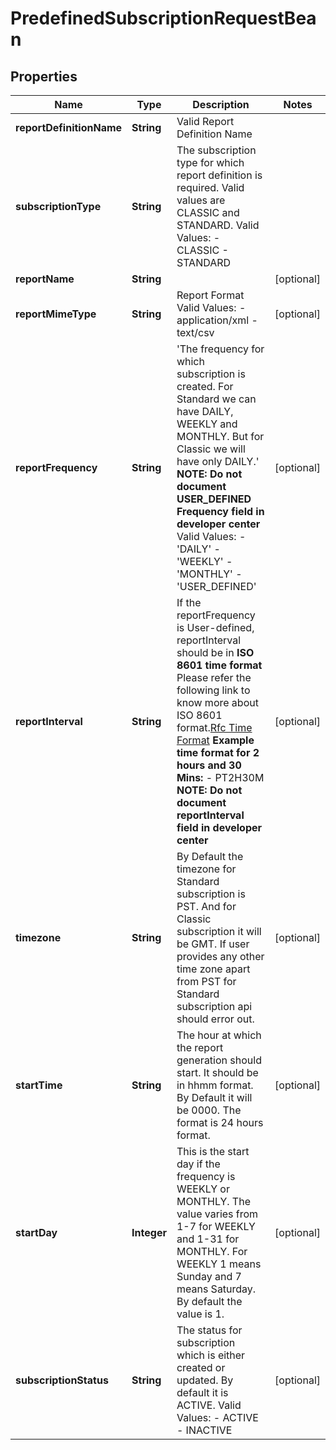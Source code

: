 
# PredefinedSubscriptionRequestBean

## Properties
Name | Type | Description | Notes
------------ | ------------- | ------------- | -------------
**reportDefinitionName** | **String** | Valid Report Definition Name | 
**subscriptionType** | **String** | The subscription type for which report definition is required. Valid values are CLASSIC and STANDARD. Valid Values:   - CLASSIC   - STANDARD  | 
**reportName** | **String** |  |  [optional]
**reportMimeType** | **String** | Report Format             Valid Values:   - application/xml   - text/csv  |  [optional]
**reportFrequency** | **String** | &#39;The frequency for which subscription is created. For Standard we can have DAILY, WEEKLY and MONTHLY. But for Classic we will have only DAILY.&#39; **NOTE: Do not document USER_DEFINED Frequency field in developer center** Valid Values: - &#39;DAILY&#39; - &#39;WEEKLY&#39; - &#39;MONTHLY&#39; - &#39;USER_DEFINED&#39;  |  [optional]
**reportInterval** | **String** | If the reportFrequency is User-defined, reportInterval should be in **ISO 8601 time format** Please refer the following link to know more about ISO 8601 format.[Rfc Time Format](https://en.wikipedia.org/wiki/ISO_8601#Durations)  **Example time format for 2 hours and 30 Mins:**   - PT2H30M **NOTE: Do not document reportInterval field in developer center**  |  [optional]
**timezone** | **String** | By Default the timezone for Standard subscription is PST. And for Classic subscription it will be GMT. If user provides any other time zone apart from PST for Standard subscription api should error out. |  [optional]
**startTime** | **String** | The hour at which the report generation should start. It should be in hhmm format. By Default it will be 0000. The format is 24 hours format. |  [optional]
**startDay** | **Integer** | This is the start day if the frequency is WEEKLY or MONTHLY. The value varies from 1-7 for WEEKLY and 1-31 for MONTHLY. For WEEKLY 1 means Sunday and 7 means Saturday. By default the value is 1. |  [optional]
**subscriptionStatus** | **String** | The status for subscription which is either created or updated. By default it is ACTIVE. Valid Values:   - ACTIVE   - INACTIVE  |  [optional]




